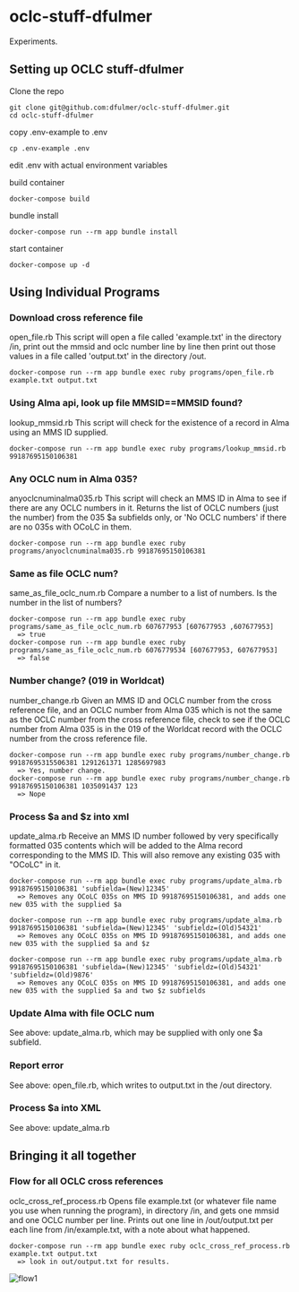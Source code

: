 # oclc-stuff-dfulmer
Experiments.

## Setting up OCLC stuff-dfulmer

Clone the repo

```
git clone git@github.com:dfulmer/oclc-stuff-dfulmer.git
cd oclc-stuff-dfulmer
```

copy .env-example to .env

```
cp .env-example .env
```

edit .env with actual environment variables

build container
```
docker-compose build
```

bundle install
```
docker-compose run --rm app bundle install
```

start container
```
docker-compose up -d
```

## Using Individual Programs

### Download cross reference file
open_file.rb
This script will open a file called 'example.txt' in the directory /in, print out the mmsid and oclc number line by line then print out those values in a file called 'output.txt' in the directory /out.
```
docker-compose run --rm app bundle exec ruby programs/open_file.rb example.txt output.txt
```

### Using Alma api, look up file MMSID==MMSID found?
lookup_mmsid.rb
This script will check for the existence of a record in Alma using an MMS ID supplied.
```
docker-compose run --rm app bundle exec ruby programs/lookup_mmsid.rb 99187695150106381
```

### Any OCLC num in Alma 035?
anyoclcnuminalma035.rb
This script will check an MMS ID in Alma to see if there are any OCLC numbers in it. Returns the list of OCLC numbers (just the number) from the 035 $a subfields only, or 'No OCLC numbers' if there are no 035s with OCoLC in them.
```
docker-compose run --rm app bundle exec ruby programs/anyoclcnuminalma035.rb 99187695150106381
```
### Same as file OCLC num?
same_as_file_oclc_num.rb
Compare a number to a list of numbers. Is the number in the list of numbers?
```
docker-compose run --rm app bundle exec ruby programs/same_as_file_oclc_num.rb 607677953 [607677953 ,607677953]
  => true
docker-compose run --rm app bundle exec ruby programs/same_as_file_oclc_num.rb 6076779534 [607677953, 607677953]
  => false
```

### Number change? (019 in Worldcat)
number_change.rb
Given an MMS ID and OCLC number from the cross reference file,
and an OCLC number from Alma 035 which is not the same as the OCLC number from the cross reference file,
check to see if the OCLC number from Alma 035 is in the 019 of the Worldcat record with the OCLC number from the cross reference file.
```
docker-compose run --rm app bundle exec ruby programs/number_change.rb 99187695315506381 1291261371 1285697983
  => Yes, number change.
docker-compose run --rm app bundle exec ruby programs/number_change.rb 99187695150106381 1035091437 123
  => Nope
```

### Process $a and $z into xml
update_alma.rb
Receive an MMS ID number followed by very specifically formatted 035 contents which will be added to the Alma record corresponding to the MMS ID.
This will also remove any existing 035 with "OCoLC" in it.
```
docker-compose run --rm app bundle exec ruby programs/update_alma.rb 99187695150106381 'subfielda=(New)12345'
  => Removes any OCoLC 035s on MMS ID 99187695150106381, and adds one new 035 with the supplied $a

docker-compose run --rm app bundle exec ruby programs/update_alma.rb 99187695150106381 'subfielda=(New)12345' 'subfieldz=(Old)54321'
  => Removes any OCoLC 035s on MMS ID 99187695150106381, and adds one new 035 with the supplied $a and $z

docker-compose run --rm app bundle exec ruby programs/update_alma.rb 99187695150106381 'subfielda=(New)12345' 'subfieldz=(Old)54321' 'subfieldz=(Old)9876'
  => Removes any OCoLC 035s on MMS ID 99187695150106381, and adds one new 035 with the supplied $a and two $z subfields
```

### Update Alma with file OCLC num
See above: update_alma.rb, which may be supplied with only one $a subfield.

### Report error
See above: open_file.rb, which writes to output.txt in the /out directory.

### Process $a into XML
See above: update_alma.rb


## Bringing it all together

### Flow for all OCLC cross references
oclc_cross_ref_process.rb
Opens file example.txt (or whatever file name you use when running the program), in directory /in, and gets one mmsid and one OCLC number per line.
Prints out one line in /out/output.txt per each line from /in/example.txt, with a note about what happened.
```
docker-compose run --rm app bundle exec ruby oclc_cross_ref_process.rb example.txt output.txt
  => look in out/output.txt for results.
```

![flow1](https://github.com/dfulmer/oclc-stuff-dfulmer/assets/18075253/f833f668-5e45-4843-9b06-0442f063ac73)
